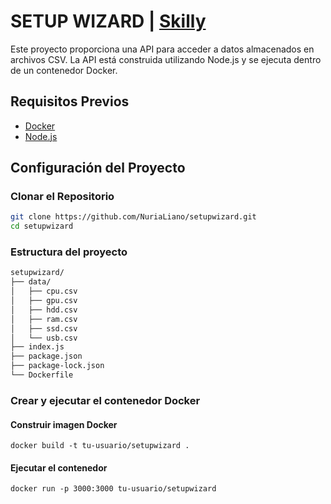 # SETUP WIZARD | [Skilly](https://www.skilly.es)

Este proyecto proporciona una API para acceder a datos almacenados en archivos CSV. La API está construida utilizando Node.js y se ejecuta dentro de un contenedor Docker.

## Requisitos Previos

- [Docker](https://www.docker.com/get-started)
- [Node.js](https://nodejs.org/en/)

## Configuración del Proyecto

### Clonar el Repositorio

```bash
git clone https://github.com/NuriaLiano/setupwizard.git
cd setupwizard
```

### Estructura del proyecto

```bash
setupwizard/
├── data/
│   ├── cpu.csv
│   ├── gpu.csv
│   ├── hdd.csv
│   ├── ram.csv
│   ├── ssd.csv
│   └── usb.csv
├── index.js
├── package.json
├── package-lock.json
└── Dockerfile
```

### Crear y ejecutar el contenedor Docker

#### Construir imagen Docker
~~~
docker build -t tu-usuario/setupwizard .
~~~

#### Ejecutar el contenedor

~~~
docker run -p 3000:3000 tu-usuario/setupwizard
~~~